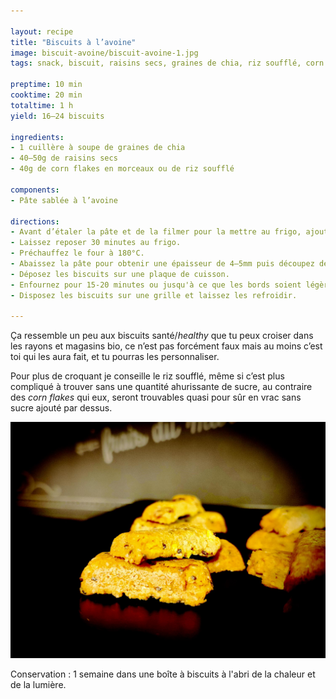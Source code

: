 ```yaml
---

layout: recipe
title: "Biscuits à l’avoine"
image: biscuit-avoine/biscuit-avoine-1.jpg
tags: snack, biscuit, raisins secs, graines de chia, riz soufflé, corn flakes, healthy, santé

preptime: 10 min
cooktime: 20 min
totaltime: 1 h
yield: 16–24 biscuits

ingredients:
- 1 cuillère à soupe de graines de chia
- 40–50g de raisins secs
- 40g de corn flakes en morceaux ou de riz soufflé

components:
- Pâte sablée à l’avoine

directions:
- Avant d’étaler la pâte et de la filmer pour la mettre au frigo, ajoutez les graines de chia, raisins secs et corn flakes/riz soufflé puis mélangez pour bien les distribuer.
- Laissez reposer 30 minutes au frigo.
- Préchauffez le four à 180°C.
- Abaissez la pâte pour obtenir une épaisseur de 4–5mm puis découpez des biscuits à l’aide d’un emporte pièce.
- Déposez les biscuits sur une plaque de cuisson. 
- Enfournez pour 15-20 minutes ou jusqu'à ce que les bords soient légèrement dorés.
- Disposez les biscuits sur une grille et laissez les refroidir.

---
```


Ça ressemble un peu aux biscuits santé/<i lang="en">healthy</i> que tu peux croiser dans les rayons et magasins bio, ce n’est pas forcément faux mais au moins c’est toi qui les aura fait, et tu pourras les personnaliser.

Pour plus de croquant je conseille le riz soufflé, même si c’est plus compliqué à trouver sans une quantité ahurissante de sucre, au contraire des <i lang="en">corn flakes</i> qui eux, seront trouvables quasi pour sûr en vrac sans sucre ajouté par dessus.

![On peut aussi les former dans un moule, comme ici en format financier](../images/biscuit-avoine/biscuit-avoine-2.jpg)

Conservation&nbsp;: 1 semaine dans une boîte à biscuits à l'abri de la chaleur et de la lumière. 